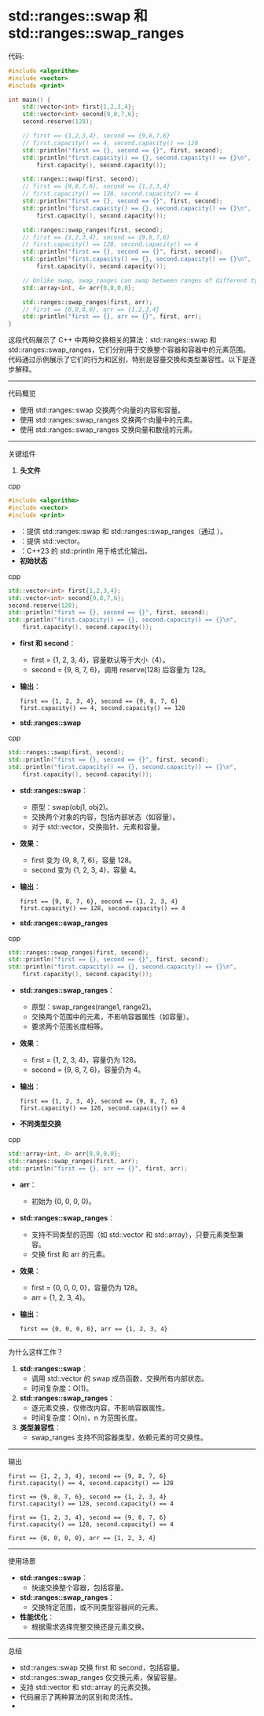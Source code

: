 # std::ranges::swap 和 std::ranges::swap_ranges

代码:

```C++
#include <algorithm>
#include <vector>
#include <print>

int main() {
    std::vector<int> first{1,2,3,4};
    std::vector<int> second{9,8,7,6};
    second.reserve(128);

    // first == {1,2,3,4}, second == {9,8,7,6}
    // first.capacity() == 4, second.capacity() == 128
    std::println("first == {}, second == {}", first, second);
    std::println("first.capacity() == {}, second.capacity() == {}\n",
        first.capacity(), second.capacity());

    std::ranges::swap(first, second);
    // first == {9,8,7,6}, second == {1,2,3,4}
    // first.capacity() == 128, second.capacity() == 4
    std::println("first == {}, second == {}", first, second);
    std::println("first.capacity() == {}, second.capacity() == {}\n",
        first.capacity(), second.capacity());

    std::ranges::swap_ranges(first, second);
    // first == {1,2,3,4}, second == {9,8,7,6}
    // first.capacity() == 128, second.capacity() == 4
    std::println("first == {}, second == {}", first, second);
    std::println("first.capacity() == {}, second.capacity() == {}\n",
        first.capacity(), second.capacity());

    // Unlike swap, swap_ranges can swap between ranges of different types
    std::array<int, 4> arr{0,0,0,0};

    std::ranges::swap_ranges(first, arr);
    // first == {0,0,0,0}, arr == {1,2,3,4}
    std::println("first == {}, arr == {}", first, arr);
}
```

这段代码展示了 C++ 中两种交换相关的算法：std::ranges::swap 和 std::ranges::swap_ranges，它们分别用于交换整个容器和容器中的元素范围。代码通过示例展示了它们的行为和区别，特别是容量交换和类型兼容性。以下是逐步解释。

------

代码概览

- 使用 std::ranges::swap 交换两个向量的内容和容量。
- 使用 std::ranges::swap_ranges 交换两个向量中的元素。
- 使用 std::ranges::swap_ranges 交换向量和数组的元素。

------

关键组件

1. **头文件**

cpp

```cpp
#include <algorithm>
#include <vector>
#include <print>
```

- <algorithm>：提供 std::ranges::swap 和 std::ranges::swap_ranges（通过 <ranges>）。
- <vector>：提供 std::vector。
- <print>：C++23 的 std::println 用于格式化输出。
- **初始状态**

cpp

```cpp
std::vector<int> first{1,2,3,4};
std::vector<int> second{9,8,7,6};
second.reserve(128);
std::println("first == {}, second == {}", first, second);
std::println("first.capacity() == {}, second.capacity() == {}\n",
    first.capacity(), second.capacity());
```

- **first 和 second**：

  - first = {1, 2, 3, 4}，容量默认等于大小（4）。
  - second = {9, 8, 7, 6}，调用 reserve(128) 后容量为 128。

- **输出**：

  ```text
  first == {1, 2, 3, 4}, second == {9, 8, 7, 6}
  first.capacity() == 4, second.capacity() == 128
  ```

- **std::ranges::swap**

cpp

```cpp
std::ranges::swap(first, second);
std::println("first == {}, second == {}", first, second);
std::println("first.capacity() == {}, second.capacity() == {}\n",
    first.capacity(), second.capacity());
```

- **std::ranges::swap**：

  - 原型：swap(obj1, obj2)。
  - 交换两个对象的内容，包括内部状态（如容量）。
  - 对于 std::vector，交换指针、元素和容量。

- **效果**：

  - first 变为 {9, 8, 7, 6}，容量 128。
  - second 变为 {1, 2, 3, 4}，容量 4。

- **输出**：

  ```text
  first == {9, 8, 7, 6}, second == {1, 2, 3, 4}
  first.capacity() == 128, second.capacity() == 4
  ```

- **std::ranges::swap_ranges**

cpp

```cpp
std::ranges::swap_ranges(first, second);
std::println("first == {}, second == {}", first, second);
std::println("first.capacity() == {}, second.capacity() == {}\n",
    first.capacity(), second.capacity());
```

- **std::ranges::swap_ranges**：

  - 原型：swap_ranges(range1, range2)。
  - 交换两个范围中的元素，不影响容器属性（如容量）。
  - 要求两个范围长度相等。

- **效果**：

  - first = {1, 2, 3, 4}，容量仍为 128。
  - second = {9, 8, 7, 6}，容量仍为 4。

- **输出**：

  ```text
  first == {1, 2, 3, 4}, second == {9, 8, 7, 6}
  first.capacity() == 128, second.capacity() == 4
  ```

- **不同类型交换**

cpp

```cpp
std::array<int, 4> arr{0,0,0,0};
std::ranges::swap_ranges(first, arr);
std::println("first == {}, arr == {}", first, arr);
```

- **arr**：

  - 初始为 {0, 0, 0, 0}。

- **std::ranges::swap_ranges**：

  - 支持不同类型的范围（如 std::vector 和 std::array），只要元素类型兼容。
  - 交换 first 和 arr 的元素。

- **效果**：

  - first = {0, 0, 0, 0}，容量仍为 128。
  - arr = {1, 2, 3, 4}。

- **输出**：

  ```text
  first == {0, 0, 0, 0}, arr == {1, 2, 3, 4}
  ```

------

为什么这样工作？

1. **std::ranges::swap**：
   - 调用 std::vector 的 swap 成员函数，交换所有内部状态。
   - 时间复杂度：O(1)。
2. **std::ranges::swap_ranges**：
   - 逐元素交换，仅修改内容，不影响容器属性。
   - 时间复杂度：O(n)，n 为范围长度。
3. **类型兼容性**：
   - swap_ranges 支持不同容器类型，依赖元素的可交换性。

------

输出

```text
first == {1, 2, 3, 4}, second == {9, 8, 7, 6}
first.capacity() == 4, second.capacity() == 128

first == {9, 8, 7, 6}, second == {1, 2, 3, 4}
first.capacity() == 128, second.capacity() == 4

first == {1, 2, 3, 4}, second == {9, 8, 7, 6}
first.capacity() == 128, second.capacity() == 4

first == {0, 0, 0, 0}, arr == {1, 2, 3, 4}
```

------

使用场景

- **std::ranges::swap**：
  - 快速交换整个容器，包括容量。
- **std::ranges::swap_ranges**：
  - 交换特定范围，或不同类型容器间的元素。
- **性能优化**：
  - 根据需求选择完整交换还是元素交换。

------

总结

- std::ranges::swap 交换 first 和 second，包括容量。
- std::ranges::swap_ranges 仅交换元素，保留容量。
- 支持 std::vector 和 std::array 的元素交换。
- 代码展示了两种算法的区别和灵活性。
- 